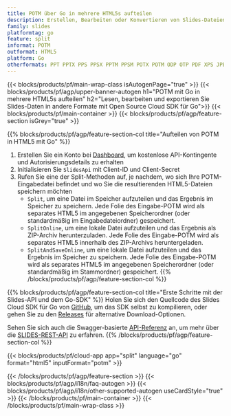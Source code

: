 ```yaml
---
title: POTM über Go in mehrere HTML5s aufteilen
description: Erstellen, Bearbeiten oder Konvertieren von Slides-Dateien mit REST API und Open Source Go SDKSlides files with REST API & Open Source Go SDK
family: slides
platformtag: go
feature: split
informat: POTM
outformat: HTML5
platform: Go
otherformats: PPT PPTX PPS PPSX PPTM PPSM POTX POTM ODP OTP PDF XPS JPEG PNG BMP TIFF SVG GIF XAML
---
```


{{< blocks/products/pf/main-wrap-class isAutogenPage="true" >}}
{{< blocks/products/pf/agp/upper-banner-autogen h1="POTM mit Go in mehrere HTML5s aufteilen" h2="Lesen, bearbeiten und exportieren Sie Slides-Daten in andere Formate mit Open Source Cloud SDK für Go">}}
{{< blocks/products/pf/main-container >}}
{{< blocks/products/pf/agp/feature-section isGrey="true" >}}

{{% blocks/products/pf/agp/feature-section-col title="Aufteilen von POTM in HTML5 mit Go" %}}
1. Erstellen Sie ein Konto bei <a href="https://dashboard.aspose.cloud/">Dashboard</a>, um kostenlose API-Kontingente und Autorisierungsdetails zu erhalten
1. Initialisieren Sie ```SlidesApi``` mit Client-ID und Client-Secret
1. Rufen Sie eine der Split-Methoden auf, je nachdem, wo sich Ihre POTM-Eingabedatei befindet und wo Sie die resultierenden HTML5-Dateien speichern möchten
    - ```Split```, um eine Datei im Speicher aufzuteilen und das Ergebnis im Speicher zu speichern. Jede Folie des Eingabe-POTM wird als separates HTML5 im angegebenen Speicherordner (oder standardmäßig im Eingabedateiordner) gespeichert.
    - ```SplitOnline```, um eine lokale Datei aufzuteilen und das Ergebnis als ZIP-Archiv herunterzuladen. Jede Folie des Eingabe-POTM wird als separates HTML5 innerhalb des ZIP-Archivs heruntergeladen.
    - ```SplitAndSaveOnline```, um eine lokale Datei aufzuteilen und das Ergebnis im Speicher zu speichern. Jede Folie des Eingabe-POTM wird als separates HTML5 im angegebenen Speicherordner (oder standardmäßig im Stammordner) gespeichert.
{{% /blocks/products/pf/agp/feature-section-col %}}

{{% blocks/products/pf/agp/feature-section-col title="Erste Schritte mit der Slides-API und dem Go-SDK" %}}
Holen Sie sich den Quellcode des Slides Cloud SDK für Go von [GitHub](https://github.com/aspose-slides-cloud/aspose-slides-cloud-go), um das SDK selbst zu kompilieren, oder gehen Sie zu den [Releases](https://releases.aspose.cloud/) für alternative Download-Optionen.

Sehen Sie sich auch die Swagger-basierte [API-Referenz](https://apireference.aspose.cloud/slides/) an, um mehr über die [SLIDES-REST-API](https://products.aspose.cloud/slides/curl/) zu erfahren.
{{% /blocks/products/pf/agp/feature-section-col %}}

{{< blocks/products/pf/cloud-app app="split" language="go" format="html5" inputFormat="potm" >}}

{{< /blocks/products/pf/agp/feature-section >}}
{{< blocks/products/pf/agp/i18n/faq-autogen >}}
{{< blocks/products/pf/agp/i18n/other-supported-autogen useCardStyle="true" >}}
{{< /blocks/products/pf/main-container >}}
{{< /blocks/products/pf/main-wrap-class >}}